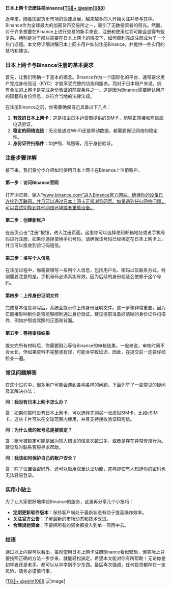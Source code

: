 **日本上网卡怎麽註冊binance[[TG💪+ @esim1088](https://t.me/s/esim1088)]**

近年来，随着加密货币市场的快速发展，越来越多的人开始关注并参与其中。Binance作为全球最大的加密货币交易所之一，吸引了无数投资者的目光。然而，对于许多想要在Binance上进行交易的新手来说，注册和使用过程可能会显得有些复杂。特别是对于那些需要在日本上网卡的情况下，如何顺利完成注册成为了一个热门话题。本文将详细讲解日本上网卡用户如何注册Binance，并提供一些实用的技巧和建议。

### 日本上网卡与Binance注册的基本要求

首先，让我们明确一下基本的概念。Binance作为一个国际化的平台，通常要求用户完成身份验证（KYC）才能享受完整的功能和服务。而对于日本用户来说，拥有合法的上网卡是完成身份验证的前提条件之一。这是因为Binance需要确认用户的国籍和身份信息，以符合当地的法律法规。

在注册Binance之前，你需要确保自己具备以下几点：

1. **有效的日本上网卡**：这是指由日本运营商提供的SIM卡，能够正常接收短信或电话验证。
2. **稳定的网络连接**：无论是通过Wi-Fi还是移动数据，都需要保证网络的稳定性。
3. **身份证件扫描件**：如护照、驾照等，用于身份验证。

### 注册步骤详解

接下来，我们将分步介绍如何使用日本上网卡在Binance上注册账户。

#### 第一步：访问Binance官网

打开浏览器，输入“www.binance.com”进入Binance官方网站。确保你的设备已连接到互联网，并且可以通过日本上网卡正常浏览网页。如果遇到任何网络问题，可以尝试切换到其他网络环境或者重启设备。

#### 第二步：创建新账户

在首页点击“注册”按钮，进入注册页面。这里你可以选择使用邮箱地址或者手机号码进行注册。如果你选择使用手机号码，请确保该号码已经绑定在日本上网卡上，并且可以接收到验证码短信。

#### 第三步：填写个人信息

在注册过程中，你需要填写一系列个人信息，包括用户名、密码以及联系方式。特别需要注意的是，手机号码必须真实有效，因为后续的身份验证会依赖于这个号码。

#### 第四步：上传身份证明文件

完成基本信息填写后，系统会提示你上传身份证明文件。这一步骤非常重要，因为它直接影响到你是否能够顺利通过身份验证。建议提前准备好清晰的身份证件扫描件，例如护照或驾照的正面和背面。

#### 第五步：等待审核结果

提交完所有材料后，你需要耐心等待Binance的审核结果。一般来说，审核时间不会太长，但如果资料不完整或有误，可能会导致延迟。因此，在提交前一定要仔细检查一遍。

### 常见问题解答

在这个过程中，很多用户可能会遇到各种各样的问题。下面列举了一些常见的疑问及其解决办法：

**问：我没有日本上网卡怎么办？**

答：如果你暂时没有日本上网卡，可以选择先购买一张虚拟SIM卡，比如eSIM卡。这些卡片可以在全球范围内使用，并且支持接收验证码短信。

**问：为什么我的账号总是被锁定？**

答：账号被锁定可能是因为输入错误的信息次数过多，或者是存在异常登录行为。建议及时联系客服寻求帮助。

**问：我该如何保护自己的账户安全？**

答：除了设置强密码外，还可以启用双重认证功能，这样即使有人知道你的密码也无法轻易登录。

### 实用小贴士

为了让大家更好地体验Binance的服务，这里再分享几个小技巧：

- **定期更新软件版本**：保持客户端处于最新状态有助于提高操作效率。
- **关注官方公告**：了解最新的市场动态和技术改进。
- **合理规划资金**：不要把所有的资金都投入到单一项目中去。

### 结语

通过以上内容可以看出，虽然使用日本上网卡注册Binance看似繁琐，但实际上只要按照正确的方法一步步来，就能轻松搞定。希望本文能对你有所帮助！无论你是初学者还是老手，都可以从中学到不少东西。最后再次强调，任何投资都存在一定风险，请务必谨慎行事。

[[TG💪+ @esim1088](https://t.me/s/esim1088) ![Image](https://i.postimg.cc/4NQfJmqS/Snipaste-2025-05-13-00-14-12.png)]